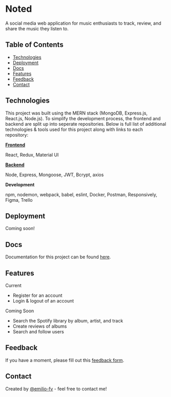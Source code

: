 # Noted
A social media web application for music enthusiasts to track, review, and share the music they listen to. 

## Table of Contents
* [Technologies](#technologies)
* [Deployment](#deployment)
* [Docs](#docs)
* [Features](#features)
* [Feedback](#feedback)
* [Contact](#contact)

## Technologies
This project was built using the MERN stack (MongoDB, Express.js, React.js, Node.js). To simplify the development process, the frontend and backend are split up into seperate repositories. Below is full list of additional technologies & tools used for this project along with links to each repository:

**[Frontend](https://github.com/emilio-fv/noted-frontend)**

React, Redux, Material UI

**[Backend](https://github.com/emilio-fv/noted-backend)** 

Node, Express, Mongoose, JWT, Bcrypt, axios

**Development** 

npm, nodemon, webpack, babel, eslint, Docker, Postman, Responsively, Figma, Trello

## Deployment
Coming soon!

## Docs
Documentation for this project can be found [here](https://garnet-bathtub-08d.notion.site/817e1a54ad1f444b9e7d17b2789dd272?v=0b306907583c460ea2e95a1a30e96663).

## Features
Current
- Register for an account
- Login & logout of an account

Coming Soon
- Search the Spotify library by album, artist, and track
- Create reviews of albums
- Search and follow users

## Feedback
If you have a moment, please fill out this [feedback form](https://forms.gle/kDwecbB38me6jtVn6).

## Contact
Created by [@emilio-fv](https://github.com/emilio-fv) - feel free to contact me!
